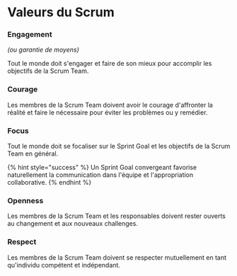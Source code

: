 # Valeurs du Scrum

### Engagement

_\(ou garantie de moyens\)_

Tout le monde doit s'engager et faire de son mieux pour accomplir les objectifs de la Scrum Team.

### Courage

Les membres de la Scrum Team doivent avoir le courage d'affronter la réalité et faire le nécessaire pour éviter les problèmes ou y remédier.

### Focus

Tout le monde doit se focaliser sur le Sprint Goal et les objectifs de la Scrum Team en général.

{% hint style="success" %}
Un Sprint Goal convergeant favorise naturellement la communication dans l'équipe et l'appropriation collaborative.
{% endhint %}

### Openness

Les membres de la Scrum Team et les responsables doivent rester ouverts au changement et aux nouveaux challenges.

### Respect

Les membres de la Scrum Team doivent se respecter mutuellement en tant qu'individu compétent et indépendant.


